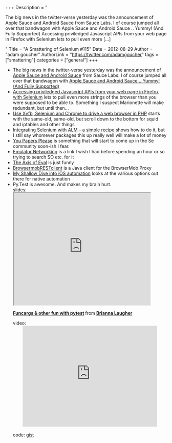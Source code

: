 +++
Description = "<p>The big news in the twitter-verse yesterday was the announcement of Apple Sauce and Android Sauce from Sauce Labs. I of course jumped all over that bandwagon with Apple Sauce and Android Sauce .. Yummy! (And Fully Supported) Accessing priviledged Javascript APIs from your web page in Firefox with Selenium lets to pull even more […]</p>"
Title = "A Smattering of Selenium #115"
Date = 2012-08-29
Author = "adam goucher"
AuthorLink = "https://twitter.com/adamgoucher"
tags = ["smattering"]
categories = ["general"]
+++
<ul>
<li>The big news in the twitter-verse yesterday was the announcement of <a href="http://sauceio.com/index.php/2012/08/apple-sauce-android-sauce/">Apple Sauce and Android Sauce</a> from Sauce Labs. I of course jumped all over that bandwagon with <a href="http://element34.ca/blog/apple-sauce-and-android-sauce-yummy-and-fully-supported">Apple Sauce and Android Sauce .. Yummy! (And Fully Supported)</li>
<li><a href="http://opensourcehacker.com/2012/08/22/accessing-priviledged-javascript-apis-from-your-web-page-in-firefox-with-selenium">Accessing priviledged Javascript APIs from your web page in Firefox with Selenium</a> lets to pull even more strings of the browser than you were supposed to be able to. Something I suspect Marionette will make redundant, but until then&#8230;</li>
<li><a href="http://www.yann.com/en/use-xvfb-selenium-and-chrome-to-drive-a-web-browser-in-php-23/08/2012.html">Use Xvfb, Selenium and Chrome to drive a web browser in PHP</a> starts with the same-old, same-old, but scroll down to the bottom for squid and iptables and other things</li>
<li><a href="http://testingfroth.blogspot.ca/2012/08/integrating-selenium-with-alm-simple.html">Integrating Selenium with ALM &#8211; a simple recipe</a> shows how to do it, but I still say whomever packages this up really well will make a lot of money</li>
<li><a href="http://bendyworks.com/geekville/articles/2012/8/your-papers-please">You Papers Please</a> is something that will start to come up in the Se community soon-ish I fear.</li>
<li><a href="http://developer.android.com/tools/devices/emulator.html#emulatornetworking">Emulator Networking</a> is a link I wish I had before spending an hour or so trying to search SO etc. for it</li>
<li><a href="http://axisofeval.blogspot.co.at/search/label/thispltlife">The Axis of Eval</a> is just funny</li>
<li><a href="https://github.com/roydekleijn/BrowsermobRESTclient">BrowsermobRESTclient</a> is a Java client for the BrowserMob Proxy</li>
<li><a href="http://whotestedthis.squarespace.com/journal/2012/8/28/my-shallow-dive-into-ios-automation.html">My Shallow Dive into iOS automation</a> looks at the various options out there for native automation</li>
<li>Py.Test is awesome. And makes my brain hurt.<br />
slides:<br />
<iframe src='https://www.slideshare.net/slideshow/embed_code/14006990' width='427' height='350' scrolling='no' allowfullscreen webkitallowfullscreen mozallowfullscreen></iframe> </p>
<div style="margin-bottom:5px;"> <strong> <a href="http://www.slideshare.net/pfctdayelise/funcargs-other-fun-with-pytest" title="Funcargs &amp; other fun with pytest" target="_blank">Funcargs &amp; other fun with pytest</a> </strong> from <strong><a href="http://www.slideshare.net/pfctdayelise" target="_blank">Brianna Laugher</a></strong> </div>
<p>video:<br />
<span class="embed-youtube" style="text-align:center; display: block;"><iframe class='youtube-player' type='text/html' width='420' height='315' src='https://www.youtube.com/embed/DTNejE9EraI?version=3&#038;rel=0&#038;fs=1&#038;autohide=2&#038;showsearch=0&#038;showinfo=1&#038;iv_load_policy=1&#038;wmode=transparent' allowfullscreen='true' style='border:0;'></iframe></span><br />
code: <a href="https://gist.github.com/3386951">gist</a>
</li>
</ul>

